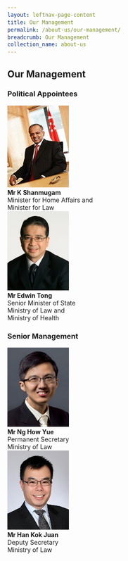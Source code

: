 ```yaml
---
layout: leftnav-page-content
title: Our Management
permalink: /about-us/our-management/
breadcrumb: Our Management
collection_name: about-us
---
```


Our Management
---

<style>
  .image{width= 400px; height= 200px;}
  img{max-width= 100%;}
</style>
### **Political Appointees**

<div class="image">
  <img src="/images/1510806764644.jpg"><br>
  <b>Mr K Shanmugam</b><br>
  Minister for Home Affairs and<br>
  Minister for Law<br>
</div>

<div class="image">
  <img src="/images/1532069362285.jpg"><br>
  <b>Mr Edwin Tong</b><br>
  Senior Minister of State<br>
  Ministry of Law and<br>
  Ministry of Health<br>
</div>

### **Senior Management**

<div class="image">
  <img src="/images/1514972152202.jpg"><br>
  <b>Mr Ng How Yue</b><br>
  Permanent Secretary<br>
  Ministry of Law<br>
</div>

<div class="image">
  <img src="/images/1515047430356.jpg"><br>
  <b>Mr Han Kok Juan</b><br>
  Deputy Secretary<br>
  Ministry of Law<br>
</div>
